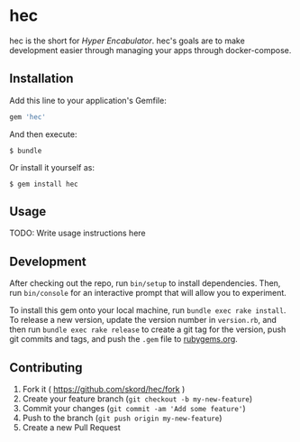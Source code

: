 # hec

hec is the short for *Hyper Encabulator*. hec's goals are to make development easier through managing your apps through docker-compose. 

## Installation

Add this line to your application's Gemfile:

```ruby
gem 'hec'
```

And then execute:

    $ bundle

Or install it yourself as:

    $ gem install hec

## Usage

TODO: Write usage instructions here

## Development

After checking out the repo, run `bin/setup` to install dependencies. Then, run `bin/console` for an interactive prompt that will allow you to experiment.

To install this gem onto your local machine, run `bundle exec rake install`. To release a new version, update the version number in `version.rb`, and then run `bundle exec rake release` to create a git tag for the version, push git commits and tags, and push the `.gem` file to [rubygems.org](https://rubygems.org).

## Contributing

1. Fork it ( https://github.com/skord/hec/fork )
2. Create your feature branch (`git checkout -b my-new-feature`)
3. Commit your changes (`git commit -am 'Add some feature'`)
4. Push to the branch (`git push origin my-new-feature`)
5. Create a new Pull Request
